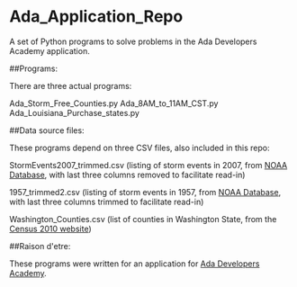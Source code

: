 # Ada_Application_Repo
A set of Python programs to solve problems in the Ada Developers Academy application.

##Programs:

There are three actual programs:

Ada_Storm_Free_Counties.py
Ada_8AM_to_11AM_CST.py
Ada_Louisiana_Purchase_states.py

##Data source files:

These programs depend on three CSV files, also included in this repo:

StormEvents2007_trimmed.csv (listing of storm events in 2007, from [NOAA Database](https://www.ncdc.noaa.gov/stormevents/ftp.jsp), with last three columns removed to facilitate read-in)

1957_trimmed2.csv (listing of storm events in 1957, from [NOAA Database](https://www.ncdc.noaa.gov/stormevents/ftp.jsp), with last three columns trimmed to facilitate read-in)

Washington_Counties.csv (list of counties in Washington State, from the [Census 2010 website](http://data.spokesman.com/census/2010/washington/counties/))

##Raison d'etre:

These programs were written for an application for [Ada Developers Academy](http://adadevelopersacademy.org/).
